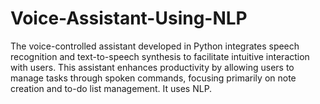 # Voice-Assistant-Using-NLP
The voice-controlled assistant developed in Python integrates speech recognition and text-to-speech synthesis to facilitate intuitive interaction with users. This assistant enhances productivity by allowing users to manage tasks through spoken commands, focusing primarily on note creation and to-do list management.
It uses NLP.
